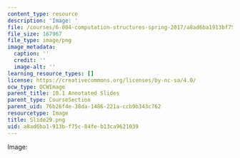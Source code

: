 ```yaml
---
content_type: resource
description: 'Image: '
file: /courses/6-004-computation-structures-spring-2017/a8ad6ba1913bf75c84feb13ca9621039_Slide29.png
file_size: 167967
file_type: image/png
image_metadata:
  caption: ''
  credit: ''
  image-alt: ''
learning_resource_types: []
license: https://creativecommons.org/licenses/by-nc-sa/4.0/
ocw_type: OCWImage
parent_title: 10.1 Annotated Slides
parent_type: CourseSection
parent_uid: 76b26f4e-38da-1486-221a-ccb9b343c762
resourcetype: Image
title: Slide29.png
uid: a8ad6ba1-913b-f75c-84fe-b13ca9621039
---
```

Image: 